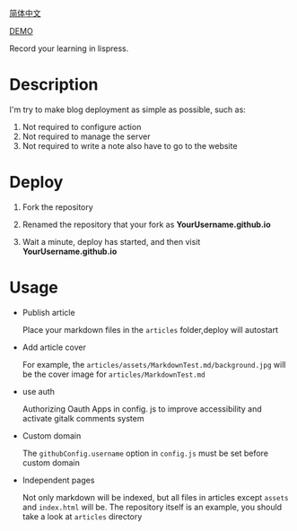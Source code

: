 [简体中文](assets/other/README_CN.md)

[DEMO](https://lisnote.github.io)

Record your learning in lispress.

# Description

I'm try to make blog deployment as simple as possible, such as:

1. Not required to configure action
2. Not required to manage the server
3. Not required to write a note also have to go to the website

# Deploy

1. Fork the repository

2. Renamed the repository that your fork as **YourUsername.github.io**

3. Wait a minute, deploy has started, and then visit **YourUsername.github.io**

# Usage

* Publish article
  
  Place your markdown files in the `articles` folder,deploy will autostart
* Add article cover
  
  For example, the `articles/assets/MarkdownTest.md/background.jpg` will be the cover image for `articles/MarkdownTest.md`
* use auth
  
  Authorizing Oauth Apps in config. js to improve accessibility and activate gitalk comments system
* Custom domain
  
  The `githubConfig.username` option in `config.js` must be set before custom domain
* Independent pages
  
  Not only markdown will be indexed, but all files in articles except `assets` and `index.html` will be. The repository itself is an example, you should take a look at `articles` directory
